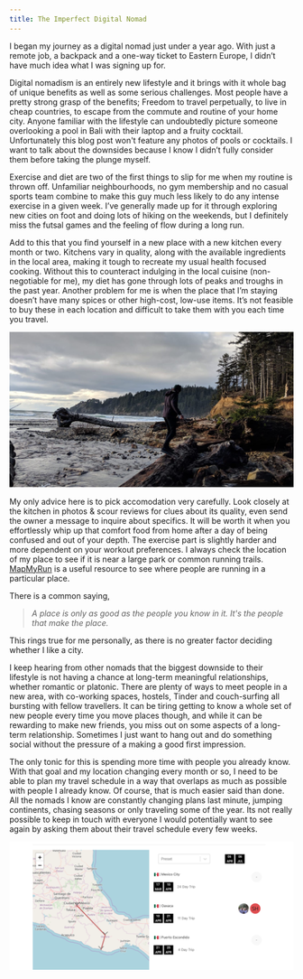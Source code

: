 ```yaml
---
title: The Imperfect Digital Nomad
---
```


I began my journey as a digital nomad just under a year ago. With just a remote job, a backpack and a one-way ticket to Eastern Europe, I didn’t have much idea what I was signing up for.

Digital nomadism is an entirely new lifestyle and it brings with it whole bag of unique benefits as well as some serious challenges. Most people have a pretty strong grasp of the benefits; Freedom to travel perpetually, to live in cheap countries, to escape from the commute and routine of your home city. Anyone familiar with the lifestyle can undoubtedly picture someone overlooking a pool in Bali with their laptop and a fruity cocktail. Unfortunately this blog post won't feature any photos of pools or cocktails. I want to talk about the downsides because I know I didn’t fully consider them before taking the plunge myself. 

Exercise and diet are two of the first things to slip for me when my routine is thrown off. Unfamiliar neighbourhoods, no gym membership and no casual sports team combine to make this guy much less likely to do any intense exercise in a given week. I’ve generally made up for it through exploring new cities on foot and doing lots of hiking on the weekends, but I definitely miss the futsal games and the feeling of flow during a long run.

Add to this that you find yourself in a new place with a new kitchen every month or two. Kitchens vary in quality, along with the available ingredients in the local area, making it tough to recreate my usual health focused cooking. Without this to counteract indulging in the local cuisine (non-negotiable for me), my diet has gone through lots of peaks and troughs in the past year. Another problem for me is when the place that I’m staying doesn’t have many spices or other high-cost, low-use items. It’s not feasible to buy these in each location and difficult to take them with you each time you travel.

![](/images/free.jpg)

My only advice here is to pick accomodation very carefully. Look closely at the kitchen in photos & scour reviews for clues about its quality, even send the owner a message to inquire about specifics. It will be worth it when you effortlessly whip up that comfort food from home after a day of being confused and out of your depth. The exercise part is slightly harder and more dependent on your workout preferences. I always check the location of my place to see if it is near a large park or common running trails. [MapMyRun](https://www.mapmyrun.com/routes) is a useful resource to see where people are running in a particular place. 

There is a common saying,

> _A place is only as good as the people you know in it. It's the people that make the place._

This rings true for me personally, as there is no greater factor deciding whether I like a city.

I keep hearing from other nomads that the biggest downside to their lifestyle is not having a chance at long-term meaningful relationships, whether romantic or platonic. There are plenty of ways to meet people in a new area, with co-working spaces, hostels, Tinder and couch-surfing all bursting with fellow travellers. It can be tiring getting to know a whole set of new people every time you move places though, and while it can be rewarding to make new friends, you miss out on some aspects of a long-term relationship. Sometimes I just want to hang out and do something social without the pressure of a making a good first impression.

The only tonic for this is spending more time with people you already know. With that goal and my location changing every month or so, I need to be able to plan my travel schedule in a way that overlaps as much as possible with people I already know. Of course, that is much easier said than done. All the nomads I know are constantly changing plans last minute, jumping continents, chasing seasons or only traveling some of the year. Its not really possible to keep in touch with everyone I would potentially want to see again by asking them about their travel schedule every few weeks.

![](/images/screenshot.png)


